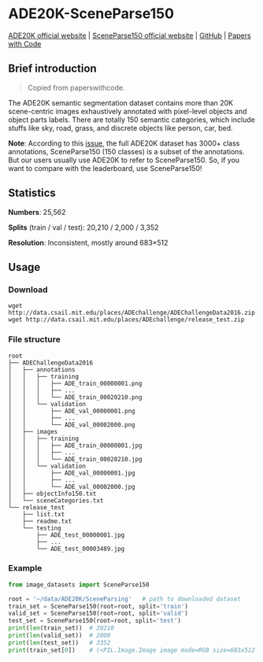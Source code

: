 # ADE20K-SceneParse150

[ADE20K official website](https://ade20k.csail.mit.edu/) | [SceneParse150 official website](http://sceneparsing.csail.mit.edu/) | [GitHub](https://github.com/CSAILVision/ADE20K) | [Papers with Code](https://paperswithcode.com/dataset/ade20k)

## Brief introduction

> Copied from paperswithcode.

The ADE20K semantic segmentation dataset contains more than 20K scene-centric images exhaustively annotated with pixel-level objects and object parts labels. There are totally 150 semantic categories, which include stuffs like sky, road, grass, and discrete objects like person, car, bed.

**Note**: According to this [issue](https://github.com/CSAILVision/ADE20K/issues/40#issuecomment-1611477294), the full ADE20K dataset has 3000+ class annotations, SceneParse150 (150 classes) is a subset of the annotations. But our users usually use ADE20K to refer to SceneParse150. So, if you want to compare with the leaderboard, use SceneParse150!

## Statistics

**Numbers**: 25,562

**Splits** (train / val / test): 20,210 / 2,000 / 3,352

**Resolution**: Inconsistent, mostly around 683×512

## Usage

### Download

```shell
wget http://data.csail.mit.edu/places/ADEchallenge/ADEChallengeData2016.zip
wget http://data.csail.mit.edu/places/ADEchallenge/release_test.zip
```

### File structure

```text
root
├── ADEChallengeData2016
│   ├── annotations
│   │   ├── training
│   │   │   ├── ADE_train_00000001.png
│   │   │   ├── ...
│   │   │   └── ADE_train_00020210.png
│   │   └── validation
│   │       ├── ADE_val_00000001.png
│   │       ├── ...
│   │       └── ADE_val_00002000.png
│   ├── images
│   │   ├── training
│   │   │   ├── ADE_train_00000001.jpg
│   │   │   ├── ...
│   │   │   └── ADE_train_00020210.jpg
│   │   └── validation
│   │       ├── ADE_val_00000001.jpg
│   │       ├── ...
│   │       └── ADE_val_00002000.jpg
│   ├── objectInfo150.txt
│   └── sceneCategories.txt
└── release_test
    ├── list.txt
    ├── readme.txt
    └── testing
        ├── ADE_test_00000001.jpg
        ├── ...
        └── ADE_test_00003489.jpg
```

### Example

```python
from image_datasets import SceneParse150

root = '~/data/ADE20K/SceneParsing'   # path to downloaded dataset
train_set = SceneParse150(root=root, split='train')
valid_set = SceneParse150(root=root, split='valid')
test_set = SceneParse150(root=root, split='test')
print(len(train_set))  # 20210
print(len(valid_set))  # 2000
print(len(test_set))   # 3352
print(train_set[0])    # (<PIL.Image.Image image mode=RGB size=683x512 at 0x7F3EF3951F90>, <PIL.Image.Image image mode=L size=683x512 at 0x7F3EF2A06710>)
```
